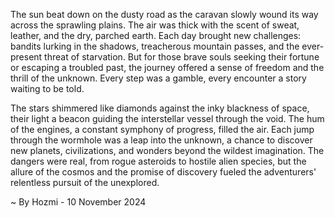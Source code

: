 
The sun beat down on the dusty road as the caravan slowly wound its way across the sprawling plains. The air was thick with the scent of sweat, leather, and the dry, parched earth. Each day brought new challenges: bandits lurking in the shadows, treacherous mountain passes, and the ever-present threat of starvation. But for those brave souls seeking their fortune or escaping a troubled past, the journey offered a sense of freedom and the thrill of the unknown. Every step was a gamble, every encounter a story waiting to be told.

The stars shimmered like diamonds against the inky blackness of space, their light a beacon guiding the interstellar vessel through the void. The hum of the engines, a constant symphony of progress, filled the air. Each jump through the wormhole was a leap into the unknown, a chance to discover new planets, civilizations, and wonders beyond the wildest imagination.  The dangers were real, from rogue asteroids to hostile alien species, but the allure of the cosmos and the promise of discovery fueled the adventurers' relentless pursuit of the unexplored. 

~ By Hozmi - 10 November 2024
